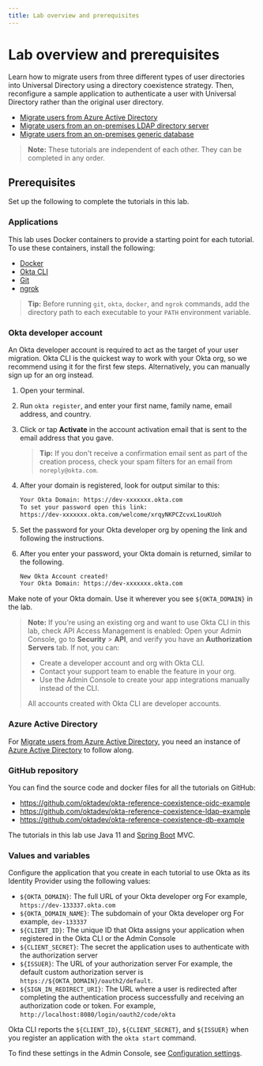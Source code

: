 ```yaml
---
title: Lab overview and prerequisites
---
```


# Lab overview and prerequisites

Learn how to migrate users from three different types of user directories into Universal Directory using a directory coexistence strategy. Then, reconfigure a sample application to authenticate a user with Universal Directory rather than the original user directory.

* [Migrate users from Azure Active Directory](/docs/reference/architecture-center/directory-coexistence/lab-azure-ad)
* [Migrate users from an on-premises LDAP directory server](/docs/reference/architecture-center/directory-coexistence/lab-ldap-server)
* [Migrate users from an on-premises generic database](/docs/reference/architecture-center/directory-coexistence/lab-generic-database)

> **Note:** These tutorials are independent of each other. They can be completed in any order.

## Prerequisites

Set up the following to complete the tutorials in this lab.

### Applications

This lab uses Docker containers to provide a starting point for each tutorial. To use these containers, install the following:

* [Docker](https://docs.docker.com/get-docker/)
* [Okta CLI](https://cli.okta.com/)
* [Git](https://git-scm.com/downloads)
* [ngrok](https://ngrok.com/download)

> **Tip:** Before running `git`, `okta`, `docker`, and `ngrok` commands, add the directory path to each executable to your `PATH` environment variable.

### Okta developer account

An Okta developer account is required to act as the target of your user migration. Okta CLI is the quickest way to work with your Okta org, so we recommend using it for the first few steps. Alternatively, you can manually sign up for an org instead.

1. Open your terminal.
2. Run `okta register`, and enter your first name, family name, email address, and country.
3. Click or tap **Activate** in the account activation email that is sent to the email address that you gave.

   > **Tip:** If you don't receive a confirmation email sent as part of the creation process, check your spam filters for an email from `noreply@okta.com`.

4. After your domain is registered, look for output similar to this:

   ```txt
   Your Okta Domain: https://dev-xxxxxxx.okta.com
   To set your password open this link:
   https://dev-xxxxxxx.okta.com/welcome/xrqyNKPCZcvxL1ouKUoh
   ```

5. Set the password for your Okta developer org by opening the link and following the instructions.
6. After you enter your password, your Okta domain is returned, similar to the following.

   ```txt
   New Okta Account created!
   Your Okta Domain: https://dev-xxxxxxx.okta.com
   ```

Make note of your Okta domain. Use it wherever you see `${OKTA_DOMAIN}` in the lab.

> **Note:** If you're using an existing org and want to use Okta CLI in this lab, check API Access Management is enabled: Open your Admin Console, go to **Security** > **API**, and verify you have an **Authorization Servers** tab. If not, you can:
>
> * Create a developer account and org with Okta CLI.
> * Contact your support team to enable the feature in your org.
> * Use the Admin Console to create your app integrations manually instead of the CLI.
>
> All accounts created with Okta CLI are developer accounts.

### Azure Active Directory

For [Migrate users from Azure Active Directory](/docs/reference/architecture-center/directory-coexistence/lab-azure-ad), you need an instance of [Azure Active Directory](https://azure.microsoft.com/en-ca/products/active-directory/) to follow along.

### GitHub repository

You can find the source code and docker files for all the tutorials on GitHub:

* <https://github.com/oktadev/okta-reference-coexistence-oidc-example>
* <https://github.com/oktadev/okta-reference-coexistence-ldap-example>
* <https://github.com/oktadev/okta-reference-coexistence-db-example>

The tutorials in this lab use Java 11 and [Spring Boot](https://spring.io/projects/spring-boot) MVC.

### Values and variables

Configure the application that you create in each tutorial to use Okta as its Identity Provider using the following values:

* `${OKTA_DOMAIN}`: The full URL of your Okta developer org
   For example, `https://dev-133337.okta.com`
* `${OKTA_DOMAIN_NAME}`: The subdomain of your Okta developer org
   For example, `dev-133337`
* `${CLIENT_ID}`: The unique ID that Okta assigns your application when registered in the Okta CLI or the Admin Console
* `${CLIENT_SECRET}`: The secret the application uses to authenticate with the authorization server
* `${ISSUER}`: The URL of your authorization server
   For example, the default custom authorization server is `https://${OKTA_DOMAIN}/oauth2/default`.
* `${SIGN_IN_REDIRECT_URI}`: The URL where a user is redirected after completing the authentication process successfully and receiving an authorization code or token.
   For example, `http://localhost:8080/login/oauth2/code/okta`

Okta CLI reports the `${CLIENT_ID}`, `${CLIENT_SECRET}`, and `${ISSUER}` when you register an application with the `okta start` command.

To find these settings in the Admin Console, see [Configuration settings](/docs/guides/oie-embedded-common-download-setup-app/java/main/#configuration-settings).
